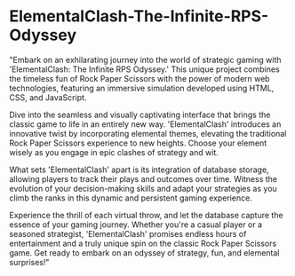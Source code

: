 # ElementalClash-The-Infinite-RPS-Odyssey
"Embark on an exhilarating journey into the world of strategic gaming with 'ElementalClash: The Infinite RPS Odyssey.' This unique project combines the timeless fun of Rock Paper Scissors with the power of modern web technologies, featuring an immersive simulation developed using HTML, CSS, and JavaScript.

Dive into the seamless and visually captivating interface that brings the classic game to life in an entirely new way. 'ElementalClash' introduces an innovative twist by incorporating elemental themes, elevating the traditional Rock Paper Scissors experience to new heights. Choose your element wisely as you engage in epic clashes of strategy and wit.

What sets 'ElementalClash' apart is its integration of database storage, allowing players to track their plays and outcomes over time. Witness the evolution of your decision-making skills and adapt your strategies as you climb the ranks in this dynamic and persistent gaming experience.

Experience the thrill of each virtual throw, and let the database capture the essence of your gaming journey. Whether you're a casual player or a seasoned strategist, 'ElementalClash' promises endless hours of entertainment and a truly unique spin on the classic Rock Paper Scissors game. Get ready to embark on an odyssey of strategy, fun, and elemental surprises!"
